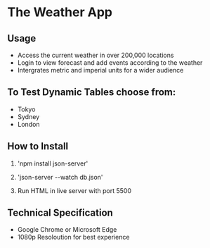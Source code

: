 # The Weather App 

## Usage

- Access the current weather in over 200,000 locations
- Login to view forecast and add events according to the weather
- Intergrates metric and imperial units for a wider audience


## To Test Dynamic Tables choose from:

- Tokyo
- Sydney
- London


## How to Install 

1. 'npm install json-server'

2. 'json-server --watch db.json'

3. Run HTML in live server with port 5500


## Technical Specification

- Google Chrome or Microsoft Edge
- 1080p Resoloution for best experience
